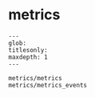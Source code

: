 # metrics

```{toctree}
---
glob:
titlesonly:
maxdepth: 1
---

metrics/metrics
metrics/metrics_events
```